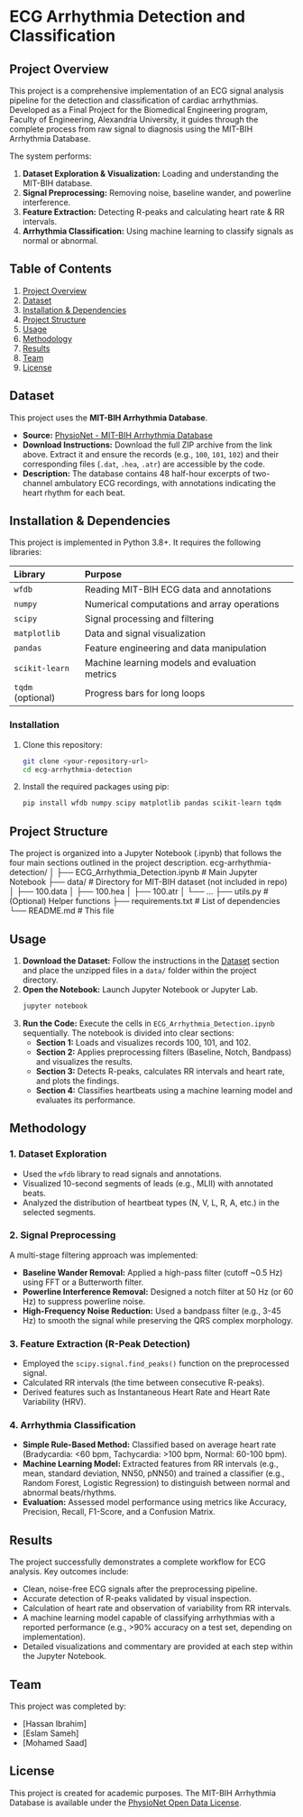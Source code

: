 # ECG Arrhythmia Detection and Classification

## Project Overview
This project is a comprehensive implementation of an ECG signal analysis pipeline for the detection and classification of cardiac arrhythmias. Developed as a Final Project for the Biomedical Engineering program, Faculty of Engineering, Alexandria University, it guides through the complete process from raw signal to diagnosis using the MIT-BIH Arrhythmia Database.

The system performs:
1.  **Dataset Exploration & Visualization:** Loading and understanding the MIT-BIH database.
2.  **Signal Preprocessing:** Removing noise, baseline wander, and powerline interference.
3.  **Feature Extraction:** Detecting R-peaks and calculating heart rate & RR intervals.
4.  **Arrhythmia Classification:** Using machine learning to classify signals as normal or abnormal.

## Table of Contents
1.  [Project Overview](#project-overview)
2.  [Dataset](#dataset)
3.  [Installation & Dependencies](#installation--dependencies)
4.  [Project Structure](#project-structure)
5.  [Usage](#usage)
6.  [Methodology](#methodology)
7.  [Results](#results)
8.  [Team](#team)
9.  [License](#license)

## Dataset
This project uses the **MIT-BIH Arrhythmia Database**.
*   **Source:** [PhysioNet - MIT-BIH Arrhythmia Database](https://physionet.org/content/mitdb/1.0.0/)
*   **Download Instructions:** Download the full ZIP archive from the link above. Extract it and ensure the records (e.g., `100`, `101`, `102`) and their corresponding files (`.dat`, `.hea`, `.atr`) are accessible by the code.
*   **Description:** The database contains 48 half-hour excerpts of two-channel ambulatory ECG recordings, with annotations indicating the heart rhythm for each beat.

## Installation & Dependencies
This project is implemented in Python 3.8+. It requires the following libraries:

| Library | Purpose |
| :--- | :--- |
| `wfdb` | Reading MIT-BIH ECG data and annotations |
| `numpy` | Numerical computations and array operations |
| `scipy` | Signal processing and filtering |
| `matplotlib` | Data and signal visualization |
| `pandas` | Feature engineering and data manipulation |
| `scikit-learn` | Machine learning models and evaluation metrics |
| `tqdm` (optional) | Progress bars for long loops |

### Installation
1.  Clone this repository:
    ```bash
    git clone <your-repository-url>
    cd ecg-arrhythmia-detection
    ```
2.  Install the required packages using pip:
    ```bash
    pip install wfdb numpy scipy matplotlib pandas scikit-learn tqdm
    ```

## Project Structure
The project is organized into a Jupyter Notebook (.ipynb) that follows the four main sections outlined in the project description.
ecg-arrhythmia-detection/
│
├── ECG_Arrhythmia_Detection.ipynb # Main Jupyter Notebook
├── data/ # Directory for MIT-BIH dataset (not included in repo)
│ ├── 100.data
│ ├── 100.hea
│ ├── 100.atr
│ └── ...
├── utils.py # (Optional) Helper functions
├── requirements.txt # List of dependencies
└── README.md # This file

## Usage
1.  **Download the Dataset:** Follow the instructions in the [Dataset](#dataset) section and place the unzipped files in a `data/` folder within the project directory.
2.  **Open the Notebook:** Launch Jupyter Notebook or Jupyter Lab.
    ```bash
    jupyter notebook
    ```
3.  **Run the Code:** Execute the cells in `ECG_Arrhythmia_Detection.ipynb` sequentially. The notebook is divided into clear sections:
    *   **Section 1:** Loads and visualizes records 100, 101, and 102.
    *   **Section 2:** Applies preprocessing filters (Baseline, Notch, Bandpass) and visualizes the results.
    *   **Section 3:** Detects R-peaks, calculates RR intervals and heart rate, and plots the findings.
    *   **Section 4:** Classifies heartbeats using a machine learning model and evaluates its performance.

## Methodology
### 1. Dataset Exploration
*   Used the `wfdb` library to read signals and annotations.
*   Visualized 10-second segments of leads (e.g., MLII) with annotated beats.
*   Analyzed the distribution of heartbeat types (N, V, L, R, A, etc.) in the selected segments.

### 2. Signal Preprocessing
A multi-stage filtering approach was implemented:
*   **Baseline Wander Removal:** Applied a high-pass filter (cutoff ~0.5 Hz) using FFT or a Butterworth filter.
*   **Powerline Interference Removal:** Designed a notch filter at 50 Hz (or 60 Hz) to suppress powerline noise.
*   **High-Frequency Noise Reduction:** Used a bandpass filter (e.g., 3-45 Hz) to smooth the signal while preserving the QRS complex morphology.

### 3. Feature Extraction (R-Peak Detection)
*   Employed the `scipy.signal.find_peaks()` function on the preprocessed signal.
*   Calculated RR intervals (the time between consecutive R-peaks).
*   Derived features such as Instantaneous Heart Rate and Heart Rate Variability (HRV).

### 4. Arrhythmia Classification
*   **Simple Rule-Based Method:** Classified based on average heart rate (Bradycardia: <60 bpm, Tachycardia: >100 bpm, Normal: 60-100 bpm).
*   **Machine Learning Model:** Extracted features from RR intervals (e.g., mean, standard deviation, NN50, pNN50) and trained a classifier (e.g., Random Forest, Logistic Regression) to distinguish between normal and abnormal beats/rhythms.
*   **Evaluation:** Assessed model performance using metrics like Accuracy, Precision, Recall, F1-Score, and a Confusion Matrix.

## Results
The project successfully demonstrates a complete workflow for ECG analysis. Key outcomes include:
*   Clean, noise-free ECG signals after the preprocessing pipeline.
*   Accurate detection of R-peaks validated by visual inspection.
*   Calculation of heart rate and observation of variability from RR intervals.
*   A machine learning model capable of classifying arrhythmias with a reported performance (e.g., >90% accuracy on a test set, depending on implementation).
*   Detailed visualizations and commentary are provided at each step within the Jupyter Notebook.

## Team
This project was completed by:
- [Hassan Ibrahim]
- [Eslam Sameh]
- [Mohamed Saad]


## License
This project is created for academic purposes. The MIT-BIH Arrhythmia Database is available under the [PhysioNet Open Data License](https://physionet.org/content/mitdb/1.0.0/).
